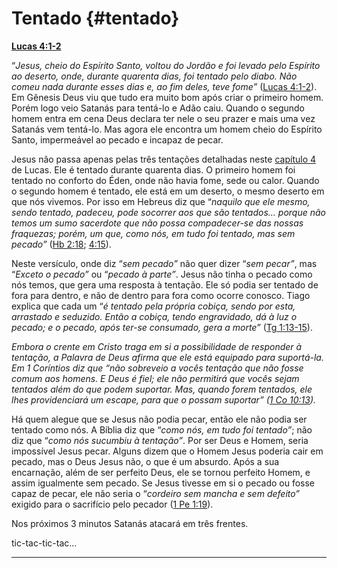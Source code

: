 # Tentado {#tentado}

[**Lucas 4:1-2**](http://bibliaonline.com.br/acf/lc/4/1-2)

“_Jesus, cheio do Espírito Santo, voltou do Jordão e foi levado pelo Espírito ao deserto, onde, durante quarenta dias, foi tentado pelo diabo. Não comeu nada durante esses dias e, ao fim deles, teve fome”_ ([Lucas 4:1-2](http://bibliaonline.com.br/acf/lc/4/1-2)). Em Gênesis Deus viu que tudo era muito bom após criar o primeiro homem. Porém logo veio Satanás para tentá-lo e Adão caiu. Quando o segundo homem entra em cena Deus declara ter nele o seu prazer e mais uma vez Satanás vem tentá-lo. Mas agora ele encontra um homem cheio do Espírito Santo, impermeável ao pecado e incapaz de pecar.

Jesus não passa apenas pelas três tentações detalhadas neste [capítulo 4](http://bibliaonline.com.br/acf/lc/4) de Lucas. Ele é tentado durante quarenta dias. O primeiro homem foi tentado no conforto do Éden, onde não havia fome, sede ou calor. Quando o segundo homem é tentado, ele está em um deserto, o mesmo deserto em que nós vivemos. Por isso em Hebreus diz que “_naquilo que ele mesmo, sendo tentado, padeceu, pode socorrer aos que são tentados... porque não temos um sumo sacerdote que não possa compadecer-se das nossas fraquezas; porém, um que, como nós, em tudo foi tentado, mas sem pecado”_ ([Hb 2:18](http://bibliaonline.com.br/acf/hb/2/18); [4:15](http://bibliaonline.com.br/acf/hb/4/15)).

Neste versículo, onde diz “_sem pecado”_ não quer dizer “_sem pecar”_, mas “_Exceto o pecado”_ ou “_pecado à parte”_. Jesus não tinha o pecado como nós temos, que gera uma resposta à tentação. Ele só podia ser tentado de fora para dentro, e não de dentro para fora como ocorre conosco. Tiago explica que cada um “_é tentado pela própria cobiça, sendo por esta, arrastado e seduzido. Então a cobiça, tendo engravidado, dá à luz o pecado; e o pecado, após ter-se consumado, gera a morte”_ ([Tg 1:13-15](http://bibliaonline.com.br/acf/tg/1/13-15)).

_Embora o crente em Cristo traga em si a possibilidade de responder à tentação, a Palavra de Deus afirma que ele está equipado para suportá-la. Em 1 Coríntios diz que “não sobreveio a vocês tentação que não fosse comum aos homens. E Deus é fiel; ele não permitirá que vocês sejam tentados além do que podem suportar. Mas, quando forem tentados, ele lhes providenciará um escape, para que o possam suportar” (_[_1 Co 10:13_](http://bibliaonline.com.br/acf/1co/10/13)_)._

Há quem alegue que se Jesus não podia pecar, então ele não podia ser tentado como nós. A Bíblia diz que “_como nós, em tudo foi tentado”_; não diz que “_como nós sucumbiu à tentação”_. Por ser Deus e Homem, seria impossível Jesus pecar. Alguns dizem que o Homem Jesus poderia cair em pecado, mas o Deus Jesus não, o que é um absurdo. Após a sua encarnação, além de ser perfeito Deus, ele se tornou perfeito Homem, e assim igualmente sem pecado. Se Jesus tivesse em si o pecado ou fosse capaz de pecar, ele não seria o “_cordeiro sem mancha e sem defeito”_ exigido para o sacrifício pelo pecador ([1 Pe 1:19](http://bibliaonline.com.br/acf/1pe/1/19)).

Nos próximos 3 minutos Satanás atacará em três frentes.

tic-tac-tic-tac...

*****